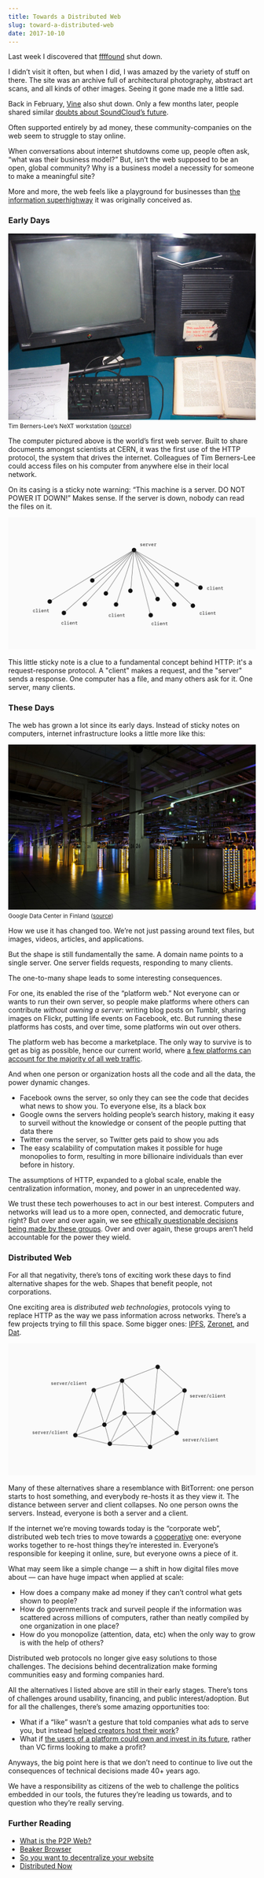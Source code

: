 ```yaml
---
title: Towards a Distributed Web
slug: toward-a-distributed-web
date: 2017-10-10
---
```


Last week I discovered that [ffffound](https://ffffound.com) shut down.

I didn’t visit it often, but when I did, I was amazed by the variety of stuff on there. The site was an archive full of architectural photography, abstract art scans, and all kinds of other images. Seeing it gone made me a little sad.

Back in February, [Vine](https://www.theverge.com/2016/10/28/13456208/why-vine-died-twitter-shutdown) also shut down. Only a few months later, people shared similar [doubts about SoundCloud’s future](https://techcrunch.com/2017/07/12/soundshroud/).

Often supported entirely by ad money, these community-companies on the web seem to struggle to stay online.

When conversations about internet shutdowns come up, people often ask, “what was their business model?” But, isn’t the web supposed to be an open, global community? Why is a business model a necessity for someone to make a meaningful site?

More and more, the web feels like a playground for businesses than [the information superhighway](https://en.wikipedia.org/wiki/Memex) it was originally conceived as.

### Early Days

![The first web server, at CERN in Geneva](./first-web-server.jpg)
<small>Tim Berners-Lee’s NeXT workstation ([source](https://commons.wikimedia.org/wiki/File:First_Web_Server.jpg))</small>

The computer pictured above is the world’s first web server. Built to share documents amongst scientists at CERN, it was the first use of the HTTP protocol, the system that drives the internet. Colleagues of Tim Berners-Lee could access files on his computer from anywhere else in their local network.

On its casing is a sticky note warning: “This machine is a server. DO NOT POWER IT DOWN!” Makes sense. If the server is down, nobody can read the files on it.

![](./structure-http.png)

This little sticky note is a clue to a fundamental concept behind HTTP: it's a request-response protocol. A "client" makes a request, and the "server" sends a response. One computer has a file, and many others ask for it. One server, many clients.

### These Days

The web has grown a lot since its early days. Instead of sticky notes on computers, internet infrastructure looks a little more like this:

![](./google-data-center.jpg)
<small>Google Data Center in Finland ([source](https://www.google.com/about/datacenters/gallery/#/tech))</small>

How we use it has changed too. We’re not just passing around text files, but images, videos, articles, and applications.

But the shape is still fundamentally the same. A domain name points to a single server. One server fields requests, responding to many clients.

The one-to-many shape leads to some interesting consequences.

For one, its enabled the rise of the “platform web.” Not everyone can or wants to run their own server, so people make platforms where others can contribute _without owning a server_: writing blog posts on Tumblr, sharing images on Flickr, putting life events on Facebook, etc. But running these platforms has costs, and over time, some platforms win out over others.

The platform web has become a marketplace. The only way to survive is to get as big as possible, hence our current world, where [a few platforms can account for the majority of all web traffic](https://moz.com/top500).

And when one person or organization hosts all the code and all the data, the power dynamic changes.

* Facebook owns the server, so only they can see the code that decides what news to show you. To everyone else, its a black box
* Google owns the servers holding people’s search history, making it easy to surveil without the knowledge or consent of the people putting that data there
* Twitter owns the server, so Twitter gets paid to show you ads
* The easy scalability of computation makes it possible for huge monopolies to form, resulting in more billionaire individuals than ever before in history.

The assumptions of HTTP, expanded to a global scale, enable the centralization information, money, and power in an unprecedented way.

We trust these tech powerhouses to act in our best interest. Computers and networks will lead us to a more open, connected, and democratic future, right? But over and over again, we see [ethically questionable decisions being made by these groups](https://www.are.na/jon-kyle-mohr/tech-ethnography). Over and over again, these groups aren’t held accountable for the power they wield.

### Distributed Web

For all that negativity, there’s tons of exciting work these days to find alternative shapes for the web. Shapes that benefit people, not corporations.

One exciting area is _distributed web technologies_, protocols vying to replace HTTP as the way we pass information across networks. There’s a few projects trying to fill this space. Some bigger ones: [IPFS](https://ipfs.io), [Zeronet](https://zeronet.io/), and [Dat](http://datproject.org/).

![](./structure-bittorrent.png)

Many of these alternatives share a resemblance with BitTorrent: one person starts to host something, and everybody re-hosts it as they view it. The distance between server and client collapses. No one person owns the servers. Instead, everyone is both a server and a client.

If the internet we’re moving towards today is the “corporate web”, distributed web tech tries to move towards a [cooperative](https://en.wikipedia.org/wiki/Cooperative) one: everyone works together to re-host things they’re interested in. Everyone’s responsible for keeping it online, sure, but everyone owns a piece of it.

What may seem like a simple change — a shift in how digital files move about — can have huge impact when applied at scale:

* How does a company make ad money if they can’t control what gets shown to people?
* How do governments track and surveil people if the information was scattered across millions of computers, rather than neatly compiled by one organization in one place?
* How do you monopolize (attention, data, etc) when the only way to grow is with the help of others?

Distributed web protocols no longer give easy solutions to those challenges. The decisions behind decentralization make forming communities easy and forming companies hard.

All the alternatives I listed above are still in their early stages. There’s tons of challenges around usability, financing, and public interest/adoption. But for all the challenges, there’s some amazing opportunities too:

* What if a “like” wasn’t a gesture that told companies what ads to serve you, but instead [helped creators host their work](https://twitter.com/taravancil/status/906585296648765440)?
* What if [the users of a platform could own and invest in its future](https://www.thewire.co.uk/in-writing/interviews/robert-barry-talks-to-mat-dryhurst-about-soundcloud), rather than VC firms looking to make a profit?

Anyways, the big point here is that we don’t need to continue to live out the consequences of technical decisions made 40+ years ago.

We have a responsibility as citizens of the web to challenge the politics embedded in our tools, the futures they’re leading us towards, and to question who they’re really serving.

### Further Reading

* [What is the P2P Web?](https://pfrazee.github.io/blog/what-is-the-p2p-web)
* [Beaker Browser](https://beakerbrowser.com/)
* [So you want to decentralize your website](https://macwright.org/2017/07/20/decentralize-your-website.html)
* [Distributed Now](https://www.jon-kyle.com/entries/2017-08-01-distributed-now)
